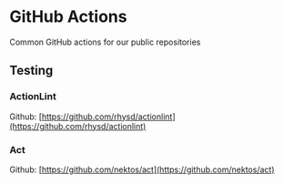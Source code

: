 # GitHub Actions

Common GitHub actions for our public repositories

## Testing

### ActionLint

Github: [https://github.com/rhysd/actionlint](https://github.com/rhysd/actionlint)

### Act

Github: [https://github.com/nektos/act](https://github.com/nektos/act)
